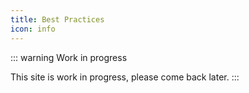 ```yaml
---
title: Best Practices
icon: info
---
```


::: warning Work in progress

This site is work in progress, please come back later.
:::